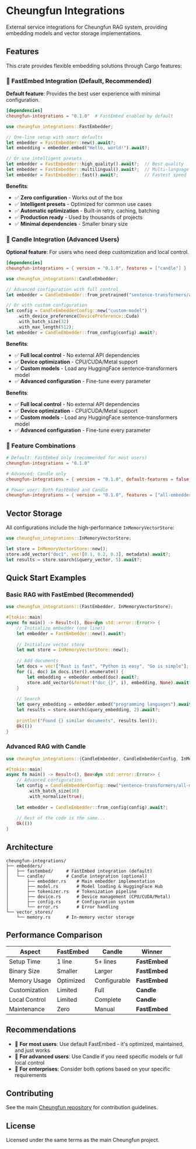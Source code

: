 # Cheungfun Integrations

External service integrations for Cheungfun RAG system, providing embedding models and vector storage implementations.

## Features

This crate provides flexible embedding solutions through Cargo features:

### 🚀 FastEmbed Integration (Default, Recommended)

**Default feature**: Provides the best user experience with minimal configuration.

```toml
[dependencies]
cheungfun-integrations = "0.1.0"  # FastEmbed enabled by default
```

```rust
use cheungfun_integrations::FastEmbedder;

// One-line setup with smart defaults
let embedder = FastEmbedder::new().await?;
let embedding = embedder.embed("Hello, world!").await?;

// Or use intelligent presets
let embedder = FastEmbedder::high_quality().await?;  // Best quality
let embedder = FastEmbedder::multilingual().await?;  // Multi-language
let embedder = FastEmbedder::fast().await?;          // Fastest speed
```

**Benefits**:
- ✅ **Zero configuration** - Works out of the box
- ✅ **Intelligent presets** - Optimized for common use cases  
- ✅ **Automatic optimization** - Built-in retry, caching, batching
- ✅ **Production ready** - Used by thousands of projects
- ✅ **Minimal dependencies** - Smaller binary size

### 🔧 Candle Integration (Advanced Users)

**Optional feature**: For users who need deep customization and local control.

```toml
[dependencies]
cheungfun-integrations = { version = "0.1.0", features = ["candle"] }
```

```rust
use cheungfun_integrations::CandleEmbedder;

// Advanced configuration with full control
let embedder = CandleEmbedder::from_pretrained("sentence-transformers/all-MiniLM-L6-v2").await?;

// Or with custom configuration
let config = CandleEmbedderConfig::new("custom-model")
    .with_device_preference(DevicePreference::Cuda)
    .with_batch_size(32)
    .with_max_length(512);
let embedder = CandleEmbedder::from_config(config).await?;
```

**Benefits**:
- ✅ **Full local control** - No external API dependencies
- ✅ **Device optimization** - CPU/CUDA/Metal support
- ✅ **Custom models** - Load any HuggingFace sentence-transformers model
- ✅ **Advanced configuration** - Fine-tune every parameter

**Benefits**:
- ✅ **Full local control** - No external API dependencies
- ✅ **Device optimization** - CPU/CUDA/Metal support
- ✅ **Custom models** - Load any HuggingFace sentence-transformers model
- ✅ **Advanced configuration** - Fine-tune every parameter

### 🎯 Feature Combinations

```toml
# Default: FastEmbed only (recommended for most users)
cheungfun-integrations = "0.1.0"

# Advanced: Candle only
cheungfun-integrations = { version = "0.1.0", default-features = false, features = ["candle"] }

# Power user: Both FastEmbed and Candle
cheungfun-integrations = { version = "0.1.0", features = ["all-embedders"] }
```

## Vector Storage

All configurations include the high-performance `InMemoryVectorStore`:

```rust
use cheungfun_integrations::InMemoryVectorStore;

let store = InMemoryVectorStore::new();
store.add_vector("doc1", vec![0.1, 0.2, 0.3], metadata).await?;
let results = store.search(&query_vector, 5).await?;
```

## Quick Start Examples

### Basic RAG with FastEmbed (Recommended)

```rust
use cheungfun_integrations::{FastEmbedder, InMemoryVectorStore};

#[tokio::main]
async fn main() -> Result<(), Box<dyn std::error::Error>> {
    // Initialize embedder (one line!)
    let embedder = FastEmbedder::new().await?;
    
    // Initialize vector store
    let mut store = InMemoryVectorStore::new();
    
    // Add documents
    let docs = vec!["Rust is fast", "Python is easy", "Go is simple"];
    for (i, doc) in docs.iter().enumerate() {
        let embedding = embedder.embed(doc).await?;
        store.add_vector(&format!("doc_{}", i), embedding, None).await?;
    }
    
    // Search
    let query_embedding = embedder.embed("programming languages").await?;
    let results = store.search(&query_embedding, 2).await?;
    
    println!("Found {} similar documents", results.len());
    Ok(())
}
```

### Advanced RAG with Candle

```rust
use cheungfun_integrations::{CandleEmbedder, CandleEmbedderConfig, InMemoryVectorStore};

#[tokio::main] 
async fn main() -> Result<(), Box<dyn std::error::Error>> {
    // Advanced configuration
    let config = CandleEmbedderConfig::new("sentence-transformers/all-mpnet-base-v2")
        .with_batch_size(16)
        .with_normalize(true);
    
    let embedder = CandleEmbedder::from_config(config).await?;
    
    // Rest of the code is the same...
    Ok(())
}
```

## Architecture

```
cheungfun-integrations/
├── embedders/
│   ├── fastembed/     # FastEmbed integration (default)
│   └── candle/        # Candle integration (optional)
│       ├── embedder.rs    # Main embedder implementation  
│       ├── model.rs       # Model loading & HuggingFace Hub
│       ├── tokenizer.rs   # Tokenization pipeline
│       ├── device.rs      # Device management (CPU/CUDA/Metal)
│       ├── config.rs      # Configuration system
│       └── error.rs       # Error handling
└── vector_stores/
    └── memory.rs      # In-memory vector storage
```

## Performance Comparison

| Aspect | FastEmbed | Candle | Winner |
|--------|-----------|--------|---------|
| Setup Time | 1 line | 5+ lines | **FastEmbed** |
| Binary Size | Smaller | Larger | **FastEmbed** |
| Memory Usage | Optimized | Configurable | **FastEmbed** |
| Customization | Limited | Full | **Candle** |
| Local Control | Limited | Complete | **Candle** |
| Maintenance | Zero | Manual | **FastEmbed** |

## Recommendations

- 🥇 **For most users**: Use default FastEmbed - it's optimized, maintained, and just works
- 🥈 **For advanced users**: Use Candle if you need specific models or full local control  
- 🥉 **For enterprises**: Consider both options based on your specific requirements

## Contributing

See the main [Cheungfun repository](https://github.com/your-org/cheungfun) for contribution guidelines.

## License

Licensed under the same terms as the main Cheungfun project.
